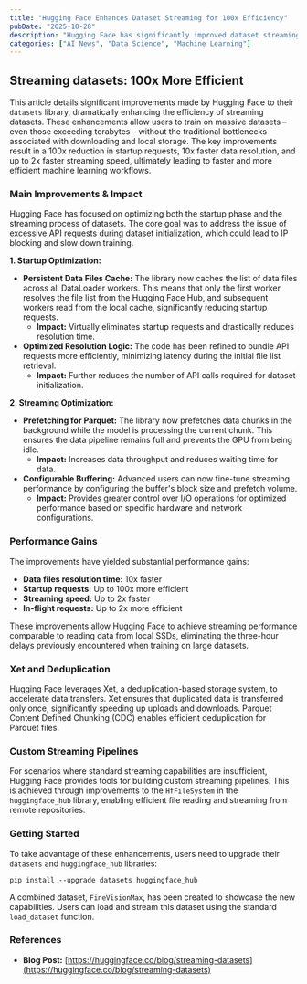 ```yaml
---
title: "Hugging Face Enhances Dataset Streaming for 100x Efficiency"
pubDate: "2025-10-28"
description: "Hugging Face has significantly improved dataset streaming capabilities, enabling faster and more efficient training on large datasets. Key improvements include reduced API requests, faster data resolution, and optimized prefetching for Parquet files."
categories: ["AI News", "Data Science", "Machine Learning"]
---
```


## Streaming datasets: 100x More Efficient

This article details significant improvements made by Hugging Face to their `datasets` library, dramatically enhancing the efficiency of streaming datasets. These enhancements allow users to train on massive datasets – even those exceeding terabytes – without the traditional bottlenecks associated with downloading and local storage. The key improvements result in a 100x reduction in startup requests, 10x faster data resolution, and up to 2x faster streaming speed, ultimately leading to faster and more efficient machine learning workflows.

### Main Improvements & Impact

Hugging Face has focused on optimizing both the startup phase and the streaming process of datasets. The core goal was to address the issue of excessive API requests during dataset initialization, which could lead to IP blocking and slow down training.

**1. Startup Optimization:**

*   **Persistent Data Files Cache:** The library now caches the list of data files across all DataLoader workers. This means that only the first worker resolves the file list from the Hugging Face Hub, and subsequent workers read from the local cache, significantly reducing startup requests.
    *   **Impact:** Virtually eliminates startup requests and drastically reduces resolution time.
*   **Optimized Resolution Logic:** The code has been refined to bundle API requests more efficiently, minimizing latency during the initial file list retrieval.
    *   **Impact:** Further reduces the number of API calls required for dataset initialization.

**2. Streaming Optimization:**

*   **Prefetching for Parquet:**  The library now prefetches data chunks in the background while the model is processing the current chunk. This ensures the data pipeline remains full and prevents the GPU from being idle.
    *   **Impact:**  Increases data throughput and reduces waiting time for data.
*   **Configurable Buffering:** Advanced users can now fine-tune streaming performance by configuring the buffer's block size and prefetch volume.
    *   **Impact:** Provides greater control over I/O operations for optimized performance based on specific hardware and network configurations.

### Performance Gains

The improvements have yielded substantial performance gains:

*   **Data files resolution time:** 10x faster
*   **Startup requests:** Up to 100x more efficient
*   **Streaming speed:** Up to 2x faster
*   **In-flight requests:** Up to 2x more efficient

These improvements allow Hugging Face to achieve streaming performance comparable to reading data from local SSDs, eliminating the three-hour delays previously encountered when training on large datasets.

### Xet and Deduplication

Hugging Face leverages Xet, a deduplication-based storage system, to accelerate data transfers. Xet ensures that duplicated data is transferred only once, significantly speeding up uploads and downloads. Parquet Content Defined Chunking (CDC) enables efficient deduplication for Parquet files.

### Custom Streaming Pipelines

For scenarios where standard streaming capabilities are insufficient, Hugging Face provides tools for building custom streaming pipelines. This is achieved through improvements to the `HfFileSystem` in the `huggingface_hub` library, enabling efficient file reading and streaming from remote repositories.

### Getting Started

To take advantage of these enhancements, users need to upgrade their `datasets` and `huggingface_hub` libraries:

```
pip install --upgrade datasets huggingface_hub
```

A combined dataset, `FineVisionMax`, has been created to showcase the new capabilities. Users can load and stream this dataset using the standard `load_dataset` function.

### References

*   **Blog Post:** [https://huggingface.co/blog/streaming-datasets](https://huggingface.co/blog/streaming-datasets)